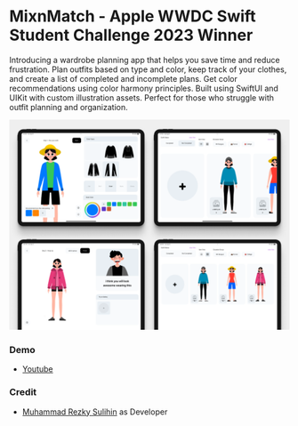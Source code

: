 # MixnMatch - Apple WWDC Swift Student Challenge 2023 Winner
Introducing a wardrobe planning app that helps you save time and reduce frustration. Plan outfits based on type and color, keep track of your clothes, and create a list of completed and incomplete plans. Get color recommendations using color harmony principles. Built using SwiftUI and UIKit with custom illustration assets. Perfect for those who struggle with outfit planning and organization.

<img src="https://github.com/mrezkys/mixnmatch/blob/main/shots.png" width="auto" height="auto" >


### Demo
- [Youtube](https://youtu.be/9Ug2tDUBfpA)

### Credit
- [Muhammad Rezky Sulihin](https://www.linkedin.com/in/mrezkys/) as Developer 
